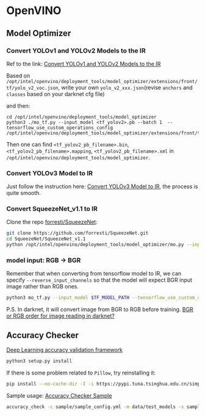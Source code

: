 # OpenVINO

## Model Optimizer

### Convert YOLOv1 and YOLOv2 Models to the IR
Ref to the link: [Convert YOLOv1 and YOLOv2 Models to the IR](https://docs.openvinotoolkit.org/latest/_docs_MO_DG_prepare_model_convert_model_tf_specific_Convert_YOLO_From_Tensorflow.html#convert_yolov1_and_yolov2_models_to_the_ir)

Based on `/opt/intel/openvino/deployment_tools/model_optimizer/extensions/front/tf/yolo_v2_voc.json`, write your own `yolo_v2_xxx.json`(revise `anchors` and `classes` based on your darknet cfg file)

and then:

```
cd /opt/intel/openvino/deployment_tools/model_optimizer
python3 ./mo_tf.py --input_model <tf_yolov2>.pb --batch 1  --tensorflow_use_custom_operations_config /opt/intel/openvino/deployment_tools/model_optimizer/extensions/front/tf/<custom_yolov2>.json
```

Then one can find `<tf_yolov2_pb_filename>.bin`, `<tf_yolov2_pb_filename>.mapping`, `<tf_yolov2_pb_filename>.xml` in `/opt/intel/openvino/deployment_tools/model_optimizer`.

### Convert YOLOv3 Model to IR
Just follow the instruction here: [Convert YOLOv3 Model to IR](https://docs.openvinotoolkit.org/latest/_docs_MO_DG_prepare_model_convert_model_tf_specific_Convert_YOLO_From_Tensorflow.html#yolov3-to-ir), the process is quite smooth.

### Convert SqueezeNet_v1.1 to IR
Clone the repo [forresti/SqueezeNet](https://github.com/forresti/SqueezeNet.git):
```sh
git clone https://github.com/forresti/SqueezeNet.git
cd SqueezeNet/SqueezeNet_v1.1
python /opt/intel/openvino/deployment_tools/model_optimizer/mo.py --input_model squeezenet_v1.1.caffemodel --input_proto deploy.prototxt # --mean_values "data(123.68,116.779,103.939)" --scale_values "data(127.5)"
```

### model input: RGB -> BGR
Remember that when converting from tensorflow model to IR, we can specify `--reverse_input_channels` so that the model will expect BGR input image rather than RGB ones.
```sh
python3 mo_tf.py --input_model $TF_MODEL_PATH --tensorflow_use_custom_operations_config $JSON_PATH --batch 1 --reverse_input_channels
```

P.S. In darknet, it will convert image from BGR to RGB before training. [BGR or RGB order for image reading in darknet?](https://github.com/pjreddie/darknet/issues/427)

## Accuracy Checker
[Deep Learning accuracy validation framework](https://docs.openvinotoolkit.org/latest/_tools_accuracy_checker_README.html)
```sh
python3 setup.py install
```
If there is some problem related to `Pillow`, try reinstalling it:
```sh
pip install --no-cache-dir -I -i https://pypi.tuna.tsinghua.edu.cn/simple pillow
```
Sample usage:
[Accuracy Checker Sample](https://docs.openvinotoolkit.org/latest/_tools_accuracy_checker_sample_README.html)
```sh
accuracy_check -c sample/sample_config.yml -m data/test_models -s sample
```
